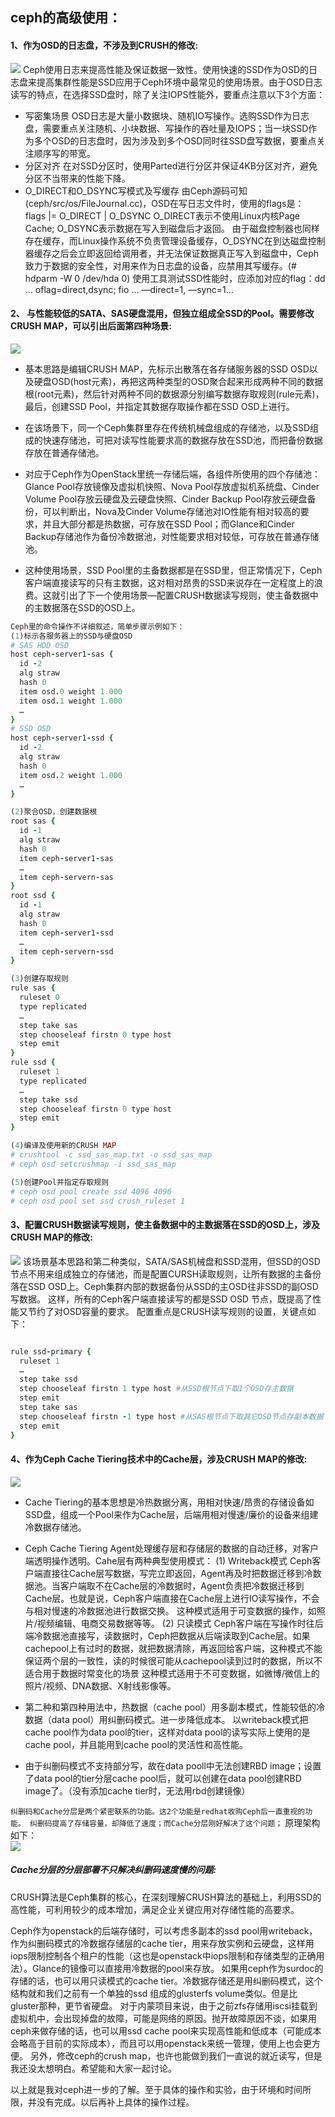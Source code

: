 ## ceph的高级使用：
#### 1、作为OSD的日志盘，不涉及到CRUSH的修改:  
![](https://github.com/ZongYuWang/image/blob/master/ceph1.png)
 Ceph使用日志来提高性能及保证数据一致性。使用快速的SSD作为OSD的日志盘来提高集群性能是SSD应用于Ceph环境中最常见的使用场景。由于OSD日志读写的特点，在选择SSD盘时，除了关注IOPS性能外，要重点注意以下3个方面：
- 写密集场景
OSD日志是大量小数据块、随机IO写操作。选购SSD作为日志盘，需要重点关注随机、小块数据、写操作的吞吐量及IOPS；当一块SSD作为多个OSD的日志盘时，因为涉及到多个OSD同时往SSD盘写数据，要重点关注顺序写的带宽。
- 分区对齐
在对SSD分区时，使用Parted进行分区并保证4KB分区对齐，避免分区不当带来的性能下降。
- O_DIRECT和O_DSYNC写模式及写缓存
由Ceph源码可知(ceph/src/os/FileJournal.cc)，OSD在写日志文件时，使用的flags是：
flags |= O_DIRECT | O_DSYNC
O_DIRECT表示不使用Linux内核Page Cache; O_DSYNC表示数据在写入到磁盘后才返回。
由于磁盘控制器也同样存在缓存，而Linux操作系统不负责管理设备缓存，O_DSYNC在到达磁盘控制器缓存之后会立即返回给调用者，并无法保证数据真正写入到磁盘中，Ceph致力于数据的安全性，对用来作为日志盘的设备，应禁用其写缓存。(# hdparm -W 0 /dev/hda 0)
使用工具测试SSD性能时，应添加对应的flag：dd … oflag=direct,dsync; fio … —direct=1, —sync=1…

#### 2、 与性能较低的SATA、SAS硬盘混用，但独立组成全SSD的Pool。需要修改CRUSH MAP，可以引出后面第四种场景:
![](https://github.com/ZongYuWang/image/blob/master/ceph2.png)
- 基本思路是编辑CRUSH MAP，先标示出散落在各存储服务器的SSD OSD以及硬盘OSD(host元素)，再把这两种类型的OSD聚合起来形成两种不同的数据根(root元素)，然后针对两种不同的数据源分别编写数据存取规则(rule元素)，最后，创建SSD Pool，并指定其数据存取操作都在SSD OSD上进行。

- 在该场景下，同一个Ceph集群里存在传统机械盘组成的存储池，以及SSD组成的快速存储池，可把对读写性能要求高的数据存放在SSD池，而把备份数据存放在普通存储池。
- 对应于Ceph作为OpenStack里统一存储后端，各组件所使用的四个存储池：Glance Pool存放镜像及虚拟机快照、Nova Pool存放虚拟机系统盘、Cinder Volume Pool存放云硬盘及云硬盘快照、Cinder Backup Pool存放云硬盘备份，可以判断出，Nova及Cinder Volume存储池对IO性能有相对较高的要求，并且大部分都是热数据，可存放在SSD Pool；而Glance和Cinder Backup存储池作为备份冷数据池，对性能要求相对较低，可存放在普通存储池。
- 这种使用场景，SSD Pool里的主备数据都是在SSD里，但正常情况下，Ceph客户端直接读写的只有主数据，这对相对昂贵的SSD来说存在一定程度上的浪费。这就引出了下一个使用场景—配置CRUSH数据读写规则，使主备数据中的主数据落在SSD的OSD上。

```ruby
Ceph里的命令操作不详细叙述，简单步骤示例如下：  
(1)标示各服务器上的SSD与硬盘OSD
# SAS HDD OSD
host ceph-server1-sas {
  id -2
  alg straw
  hash 0
  item osd.0 weight 1.000
  item osd.1 weight 1.000
  …
}
# SSD OSD
host ceph-server1-ssd {
  id -2
  alg straw
  hash 0
  item osd.2 weight 1.000
  …
}

(2)聚合OSD，创建数据根
root sas {
  id -1
  alg straw
  hash 0
  item ceph-server1-sas
  …
  item ceph-servern-sas
}
root ssd {
  id -1
  alg straw
  hash 0
  item ceph-server1-ssd
  …
  item ceph-servern-ssd
}

(3)创建存取规则
rule sas {
  ruleset 0
  type replicated
  …
  step take sas
  step chooseleaf firstn 0 type host
  step emit
}
rule ssd {
  ruleset 1
  type replicated
  …
  step take ssd
  step chooseleaf firstn 0 type host
  step emit
}

(4)编译及使用新的CRUSH MAP
# crushtool -c ssd_sas_map.txt -o ssd_sas_map
# ceph osd setcrushmap -i ssd_sas_map

(5)创建Pool并指定存取规则
# ceph osd pool create ssd 4096 4096
# ceph osd pool set ssd crush_ruleset 1
```

#### 3、配置CRUSH数据读写规则，使主备数据中的主数据落在SSD的OSD上，涉及CRUSH MAP的修改:  
![](https://github.com/ZongYuWang/image/blob/master/ceph3.png)
该场景基本思路和第二种类似，SATA/SAS机械盘和SSD混用，但SSD的OSD节点不用来组成独立的存储池，而是配置CURSH读取规则，让所有数据的主备份落在SSD OSD上。Ceph集群内部的数据备份从SSD的主OSD往非SSD的副OSD写数据。
这样，所有的Ceph客户端直接读写的都是SSD OSD 节点，既提高了性能又节约了对OSD容量的要求。
配置重点是CRUSH读写规则的设置，关键点如下：
```ruby

rule ssd-primary {
  ruleset 1
  …
  step take ssd
  step chooseleaf firstn 1 type host #从SSD根节点下取1个OSD存主数据
  step emit
  step take sas
  step chooseleaf firstn -1 type host #从SAS根节点下取其它OSD节点存副本数据
  step emit
}
```
#### 4、作为Ceph Cache Tiering技术中的Cache层，涉及CRUSH MAP的修改:
![](https://github.com/ZongYuWang/image/blob/master/ceph4.png)
- Cache Tiering的基本思想是冷热数据分离，用相对快速/昂贵的存储设备如SSD盘，组成一个Pool来作为Cache层，后端用相对慢速/廉价的设备来组建冷数据存储池。
- Ceph Cache Tiering Agent处理缓存层和存储层的数据的自动迁移，对客户端透明操作透明。Cahe层有两种典型使用模式：
  (1) Writeback模式
Ceph客户端直接往Cache层写数据，写完立即返回，Agent再及时把数据迁移到冷数据池。当客户端取不在Cache层的冷数据时，Agent负责把冷数据迁移到Cache层。也就是说，Ceph客户端直接在Cache层上进行IO读写操作，不会与相对慢速的冷数据池进行数据交换。
这种模式适用于可变数据的操作，如照片/视频编辑、电商交易数据等等。
  (2) 只读模式
Ceph客户端在写操作时往后端冷数据池直接写，读数据时，Ceph把数据从后端读取到Cache层。如果cachepool上有过时的数据，就把数据清除，再返回给客户端，这种模式不能保证两个层的一致性，读的时候很可能从cachepool读到过时的数据，所以不适合用于数据时常变化的场景
这种模式适用于不可变数据，如微博/微信上的照片/视频、DNA数据、X射线影像等。
 
- 第二种和第四种用法中，热数据（cache pool）用多副本模式，性能较低的冷数据（data pool）用纠删码模式。进一步降低成本。
以writeback模式把cache pool作为data pool的tier，这样对data pool的读写实际上使用的是cache pool，并且能用到cache pool的灵活性和高性能。
- 由于纠删码模式不支持部分写，故在data pooll中无法创建RBD image；设置了data pool的tier分层cache pool后，就可以创建在data pool创建RBD image了。（没有添加cache tier时，无法用rbd创建镜像）


`纠删码和Cache分层是两个紧密联系的功能。这2个功能是redhat收购Ceph后一直重视的功能。
纠删码提高了存储容量，却降低了速度；而Cache分层刚好解决了这个问题；`
原理架构如下：  
![](https://github.com/ZongYuWang/image/blob/master/ceph5.png)  
##### Cache分层的分层部署不只解决纠删码速度慢的问题:
CRUSH算法是Ceph集群的核心，在深刻理解CRUSH算法的基础上，利用SSD的高性能，可利用较少的成本增加，满足企业关键应用对存储性能的高要求。
 
Ceph作为openstack的后端存储时，可以考虑多副本的ssd pool用writeback，作为纠删码模式的冷数据存储层的cache tier，用来存放实例和云硬盘，这样用iops限制控制各个租户的性能（这也是openstack中iops限制和存储类型的正确用法）。Glance的镜像可以直接用冷数据的pool来存放。
如果用ceph作为surdoc的存储的话，也可以用只读模式的cache tier。冷数据存储还是用纠删码模式，这个结构就和我们之前有一个单独的ssd 组成的glusterfs volume类似。但是比gluster那种，更节省硬盘。
对于内蒙项目来说，由于之前zfs存储用iscsi挂载到虚拟机中，会出现掉盘的故障，可能是网络的原因。抛开故障原因不谈，如果用ceph来做存储的话，也可以用ssd cache pool来实现高性能和低成本（可能成本会略高于目前的实际成本），而且可以用openstack来统一管理，使用上也会更方便。
另外，修改ceph的crush map，也许也能做到我们一直说的就近读写，但是我还没太想明白。希望能和大家一起讨论。
 
以上就是我对ceph进一步的了解。至于具体的操作和实验，由于环境和时间所限，并没有完成。以后再补上具体的操作过程。
